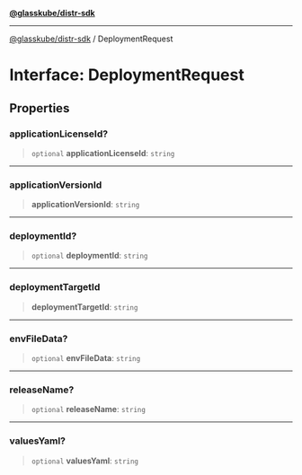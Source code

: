 [**@glasskube/distr-sdk**](../README.md)

---

[@glasskube/distr-sdk](../README.md) / DeploymentRequest

# Interface: DeploymentRequest

## Properties

### applicationLicenseId?

> `optional` **applicationLicenseId**: `string`

---

### applicationVersionId

> **applicationVersionId**: `string`

---

### deploymentId?

> `optional` **deploymentId**: `string`

---

### deploymentTargetId

> **deploymentTargetId**: `string`

---

### envFileData?

> `optional` **envFileData**: `string`

---

### releaseName?

> `optional` **releaseName**: `string`

---

### valuesYaml?

> `optional` **valuesYaml**: `string`
